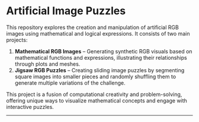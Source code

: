 # **Artificial Image Puzzles**  
This repository explores the creation and manipulation of artificial RGB images using mathematical and logical expressions. It consists of two main projects:

1. **Mathematical RGB Images** – Generating synthetic RGB visuals based on mathematical functions and expressions, illustrating their relationships through plots and meshes.  
2. **Jigsaw RGB Puzzles** – Creating sliding image puzzles by segmenting square images into smaller pieces and randomly shuffling them to generate multiple variations of the challenge.

This project is a fusion of computational creativity and problem-solving, offering unique ways to visualize mathematical concepts and engage with interactive puzzles.

---
